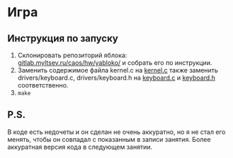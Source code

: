 # Игра

## Инструкция по запуску

1. Склонировать репозиторий яблока: [gitlab.myltsev.ru/caos/hw/yabloko/](https://gitlab.myltsev.ru/caos/hw/yabloko/) и собрать его по инструкции.
2. Заменить содержимое файла kernel.c на [kernel.c](kernel.c) также заменить drivers/keyboard.c, drivers/keyboard.h на [keyboard.c](keyboard.c) и [keyboard.h](keyboard.c) соответственно.
3. `make`


## P.S.

В коде есть недочеты и он сделан не очень аккуратно, но я не стал его менять, чтобы он совпадал с показанным в записи занятия. Более аккуратная версия кода в следующем занятии.
